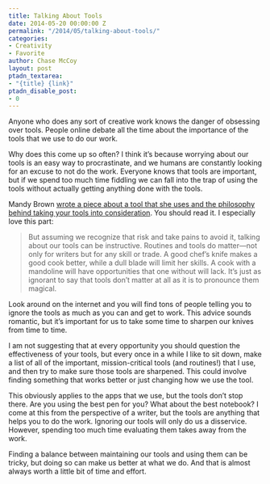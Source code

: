 ```yaml
---
title: Talking About Tools
date: 2014-05-20 00:00:00 Z
permalink: "/2014/05/talking-about-tools/"
categories:
- Creativity
- Favorite
author: Chase McCoy
layout: post
ptadn_textarea:
- "{title} {link}"
ptadn_disable_post:
- 0
---
```


Anyone who does any sort of creative work knows the danger of obsessing over tools. People online debate all the time about the importance of the tools that we use to do our work.

Why does this come up so often? I think it’s because worrying about our tools is an easy way to procrastinate, and we humans are constantly looking for an excuse to not do the work. Everyone knows that tools are important, but if we spend too much time fiddling we can fall into the trap of using the tools without actually getting anything done with the tools.

Mandy Brown [wrote a piece about a tool that she uses and the philosophy behind taking your tools into consideration][1]. You should read it. I especially love this part:

> But assuming we recognize that risk and take pains to avoid it, talking about our tools can be instructive. Routines and tools do matter—not only for writers but for any skill or trade. A good chef’s knife makes a good cook better, while a dull blade will limit her skills. A cook with a mandoline will have opportunities that one without will lack. It’s just as ignorant to say that tools don’t matter at all as it is to pronounce them magical. 

Look around on the internet and you will find tons of people telling you to ignore the tools as much as you can and get to work. This advice sounds romantic, but it’s important for us to take some time to sharpen our knives from time to time.

I am not suggesting that at every opportunity you should question the effectiveness of your tools, but every once in a while I like to sit down, make a list of all of the important, mission-critical tools (and routines!) that I use, and then try to make sure those tools are sharpened. This could involve finding something that works better or just changing how we use the tool.

This obviously applies to the apps that we use, but the tools don’t stop there. Are you using the best pen for you? What about the best notebook? I come at this from the perspective of a writer, but the tools are anything that helps you to do the work. Ignoring our tools will only do us a disservice. However, spending too much time evaluating them takes away from the work.

Finding a balance between maintaining our tools and using them can be tricky, but doing so can make us better at what we do. And that is almost always worth a little bit of time and effort.

 [1]: http://aworkinglibrary.com/writing/index-cards/